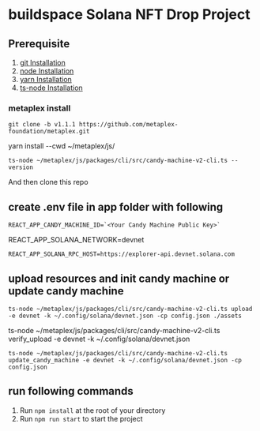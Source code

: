 # buildspace Solana NFT Drop Project

## Prerequisite
1. [git Installation](https://git-scm.com/book/en/v2/Getting-Started-Installing-Git)
2. [node Installation](https://nodejs.org/en/download/)
3. [yarn Installation](https://classic.yarnpkg.com/lang/en/docs/install/)
4. [ts-node Installation](https://www.npmjs.com/package/ts-node#installation)

### metaplex install
```
git clone -b v1.1.1 https://github.com/metaplex-foundation/metaplex.git
```
yarn install --cwd ~/metaplex/js/
```
ts-node ~/metaplex/js/packages/cli/src/candy-machine-v2-cli.ts --version
```

And then clone this repo
## create .env file in app folder with following

```
REACT_APP_CANDY_MACHINE_ID=`<Your Candy Machine Public Key>`
```
REACT_APP_SOLANA_NETWORK=devnet
```
REACT_APP_SOLANA_RPC_HOST=https://explorer-api.devnet.solana.com
```
## upload resources and init candy machine or update candy machine
```
ts-node ~/metaplex/js/packages/cli/src/candy-machine-v2-cli.ts upload -e devnet -k ~/.config/solana/devnet.json -cp config.json ./assets
```
ts-node ~/metaplex/js/packages/cli/src/candy-machine-v2-cli.ts verify_upload -e devnet -k ~/.config/solana/devnet.json
```
ts-node ~/metaplex/js/packages/cli/src/candy-machine-v2-cli.ts update_candy_machine -e devnet -k ~/.config/solana/devnet.json -cp config.json
```
## run following commands

1. Run `npm install` at the root of your directory
2. Run `npm run start` to start the project